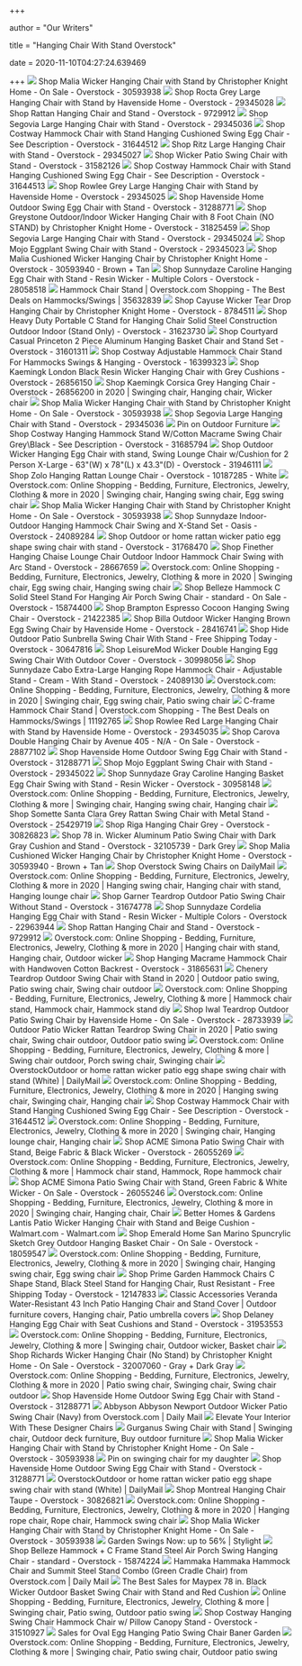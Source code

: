 +++
        
author = "Our Writers"
        
title = "Hanging Chair With Stand Overstock"
        
date = 2020-11-10T04:27:24.639469
        
+++
[ ![](https://ak1.ostkcdn.com/images/products/is/images/direct/87fe8eb3a57fd4e5119802c174fe53a7dda455e4/Malia-Wicker-Hanging-Chair-with-Stand-by-Christopher-Knight-Home.jpg?impolicy=medium)](https://ak1.ostkcdn.com/images/products/is/images/direct/87fe8eb3a57fd4e5119802c174fe53a7dda455e4/Malia-Wicker-Hanging-Chair-with-Stand-by-Christopher-Knight-Home.jpg?impolicy=medium) Shop Malia Wicker Hanging Chair with Stand by Christopher Knight Home - On  Sale - Overstock - 30593938
[ ![](https://ak1.ostkcdn.com/images/products/29345028/Segovia-Large-Hanging-Chair-with-Stand-77fded8c-3b18-4f36-8401-27c553a63993_600.jpg?impolicy=medium)](https://ak1.ostkcdn.com/images/products/29345028/Segovia-Large-Hanging-Chair-with-Stand-77fded8c-3b18-4f36-8401-27c553a63993_600.jpg?impolicy=medium) Shop Rocta Grey Large Hanging Chair with Stand by Havenside Home - Overstock  - 29345028
[ ![](https://ak1.ostkcdn.com/images/products/9729912/RATTAN-HANGING-CHAIR-WITH-STAND-c3e4cbf2-3418-4c11-8f05-13cee091b23b_600.jpg?impolicy=medium)](https://ak1.ostkcdn.com/images/products/9729912/RATTAN-HANGING-CHAIR-WITH-STAND-c3e4cbf2-3418-4c11-8f05-13cee091b23b_600.jpg?impolicy=medium) Shop Rattan Hanging Chair and Stand - Overstock - 9729912
[ ![](https://ak1.ostkcdn.com/images/products/29345036/Segovia-Large-Hanging-Chair-with-Stand-c42dba90-1b70-4dbe-aa7a-d78a32cfc22f_600.jpg?impolicy=medium)](https://ak1.ostkcdn.com/images/products/29345036/Segovia-Large-Hanging-Chair-with-Stand-c42dba90-1b70-4dbe-aa7a-d78a32cfc22f_600.jpg?impolicy=medium) Shop Segovia Large Hanging Chair with Stand - Overstock - 29345036
[ ![](https://ak1.ostkcdn.com/images/products/is/images/direct/ae6ffdfb98a89e15c08716904387b41e15232c3f/Costway-Hammock-Chair-with-Stand-Hanging-Cushioned-Swing-Egg-Chair.jpg?impolicy=medium)](https://ak1.ostkcdn.com/images/products/is/images/direct/ae6ffdfb98a89e15c08716904387b41e15232c3f/Costway-Hammock-Chair-with-Stand-Hanging-Cushioned-Swing-Egg-Chair.jpg?impolicy=medium) Shop Costway Hammock Chair with Stand Hanging Cushioned Swing Egg Chair -  See Description - Overstock - 31644512
[ ![](https://ak1.ostkcdn.com/images/products/29345027/Ritz-Large-Hanging-Chair-with-Stand-e6324514-4e55-414c-aa74-38bf35821d75_600.jpg?impolicy=medium)](https://ak1.ostkcdn.com/images/products/29345027/Ritz-Large-Hanging-Chair-with-Stand-e6324514-4e55-414c-aa74-38bf35821d75_600.jpg?impolicy=medium) Shop Ritz Large Hanging Chair with Stand - Overstock - 29345027
[ ![](https://ak1.ostkcdn.com/images/products/is/images/direct/10f881d020ee522ef0d7f7ee21489b7fe2a6c2e0/Wicker-Patio-Swing-Chair-with-Stand.jpg?impolicy=medium)](https://ak1.ostkcdn.com/images/products/is/images/direct/10f881d020ee522ef0d7f7ee21489b7fe2a6c2e0/Wicker-Patio-Swing-Chair-with-Stand.jpg?impolicy=medium) Shop Wicker Patio Swing Chair with Stand - Overstock - 31582126
[ ![](https://ak1.ostkcdn.com/images/products/is/images/direct/99b100e0c589ec2cc2bf35e5631588d18a43e97b/Costway-Hammock-Chair-with-Stand-Hanging-Cushioned-Swing-Egg-Chair.jpg?impolicy=medium)](https://ak1.ostkcdn.com/images/products/is/images/direct/99b100e0c589ec2cc2bf35e5631588d18a43e97b/Costway-Hammock-Chair-with-Stand-Hanging-Cushioned-Swing-Egg-Chair.jpg?impolicy=medium) Shop Costway Hammock Chair with Stand Hanging Cushioned Swing Egg Chair -  See Description - Overstock - 31644513
[ ![](https://ak1.ostkcdn.com/images/products/29345025/Ritz-Large-Hanging-Chair-with-Stand-d3e7c87e-a43f-47d2-ab66-4da2a87c25d4_600.jpg?impolicy=medium)](https://ak1.ostkcdn.com/images/products/29345025/Ritz-Large-Hanging-Chair-with-Stand-d3e7c87e-a43f-47d2-ab66-4da2a87c25d4_600.jpg?impolicy=medium) Shop Rowlee Grey Large Hanging Chair with Stand by Havenside Home -  Overstock - 29345025
[ ![](https://ak1.ostkcdn.com/images/products/is/images/direct/8247f4e3954c2d0e39fa8bdc7a461446419d6f84/Havenside-Home-Outdoor-Swing-Egg-Chair-with-Stand.jpg?impolicy=medium)](https://ak1.ostkcdn.com/images/products/is/images/direct/8247f4e3954c2d0e39fa8bdc7a461446419d6f84/Havenside-Home-Outdoor-Swing-Egg-Chair-with-Stand.jpg?impolicy=medium) Shop Havenside Home Outdoor Swing Egg Chair with Stand - Overstock -  31288771
[ ![](https://ak1.ostkcdn.com/images/products/is/images/direct/fb86ae0a42a281e45aaaefa4907d39d7984f21a6/Greystone-Outdoor-Indoor-Wicker-Hanging-Chair-with-8-Foot-Chain-%28NO-STAND%29-by-Christopher-Knight-Home.jpg?impolicy=medium)](https://ak1.ostkcdn.com/images/products/is/images/direct/fb86ae0a42a281e45aaaefa4907d39d7984f21a6/Greystone-Outdoor-Indoor-Wicker-Hanging-Chair-with-8-Foot-Chain-%28NO-STAND%29-by-Christopher-Knight-Home.jpg?impolicy=medium) Shop Greystone Outdoor/Indoor Wicker Hanging Chair with 8 Foot Chain (NO  STAND) by Christopher Knight Home - Overstock - 31825459
[ ![](https://ak1.ostkcdn.com/images/products/29345024/Segovia-Large-Hanging-Chair-with-Stand-4a8e83c5-46ce-4046-abcb-051cbe13540f_600.jpg?impolicy=medium)](https://ak1.ostkcdn.com/images/products/29345024/Segovia-Large-Hanging-Chair-with-Stand-4a8e83c5-46ce-4046-abcb-051cbe13540f_600.jpg?impolicy=medium) Shop Segovia Large Hanging Chair with Stand - Overstock - 29345024
[ ![](https://ak1.ostkcdn.com/images/products/29345023/Mojo-Eggplant-Swing-Chair-with-Stand-978b6ba2-1bba-49cb-9698-d5bccf3540e8_600.jpg?impolicy=medium)](https://ak1.ostkcdn.com/images/products/29345023/Mojo-Eggplant-Swing-Chair-with-Stand-978b6ba2-1bba-49cb-9698-d5bccf3540e8_600.jpg?impolicy=medium) Shop Mojo Eggplant Swing Chair with Stand - Overstock - 29345023
[ ![](https://ak1.ostkcdn.com/images/products/is/images/direct/c276105c258aae27e9495f5c99485c0b281defd8/Malia-Cushioned-Wicker-Hanging-Chair-by-Christopher-Knight-Home.jpg?impolicy=medium)](https://ak1.ostkcdn.com/images/products/is/images/direct/c276105c258aae27e9495f5c99485c0b281defd8/Malia-Cushioned-Wicker-Hanging-Chair-by-Christopher-Knight-Home.jpg?impolicy=medium) Shop Malia Cushioned Wicker Hanging Chair by Christopher Knight Home -  Overstock - 30593940 - Brown + Tan
[ ![](https://ak1.ostkcdn.com/images/products/is/images/direct/8b8f55b8b770f4c399659f00bbd8a8eee73ef880/Sunnydaze-Caroline-Hanging-Egg-Chair-with-Stand---Resin-Wicker---Multiple-Colors.jpg?impolicy=medium)](https://ak1.ostkcdn.com/images/products/is/images/direct/8b8f55b8b770f4c399659f00bbd8a8eee73ef880/Sunnydaze-Caroline-Hanging-Egg-Chair-with-Stand---Resin-Wicker---Multiple-Colors.jpg?impolicy=medium) Shop Sunnydaze Caroline Hanging Egg Chair with Stand - Resin Wicker -  Multiple Colors - Overstock - 28058518
[ ![](https://ak1.ostkcdn.com/images/products/30827395/Hammock-Chair-Stand-aceace35-3191-4ee5-9309-9f1a18fd0ec4_600.jpg)](https://ak1.ostkcdn.com/images/products/30827395/Hammock-Chair-Stand-aceace35-3191-4ee5-9309-9f1a18fd0ec4_600.jpg) Hammock Chair Stand | Overstock.com Shopping - The Best Deals on  Hammocks/Swings | 35632839
[ ![](https://ak1.ostkcdn.com/images/products/is/images/direct/3af714c8dab8688d0aeebe50e94cf3dc763647d6/Cayuse-Outdoor-Wicker-Tear-Drop-Hanging-Chair-by-Christopher-Knight-Home.jpg)](https://ak1.ostkcdn.com/images/products/is/images/direct/3af714c8dab8688d0aeebe50e94cf3dc763647d6/Cayuse-Outdoor-Wicker-Tear-Drop-Hanging-Chair-by-Christopher-Knight-Home.jpg) Shop Cayuse Wicker Tear Drop Hanging Chair by Christopher Knight Home -  Overstock - 8784511
[ ![](https://ak1.ostkcdn.com/images/products/is/images/direct/1933936544c8c0f17b1673191fa775ee7dbfe1ae/Hammock-Stand-Heavy-Duty-Portable-C-Stand-for-Hanging-Chair-Solid-Steel-Construction-Outdoor-Indoor%2C-Black.jpg?impolicy=medium)](https://ak1.ostkcdn.com/images/products/is/images/direct/1933936544c8c0f17b1673191fa775ee7dbfe1ae/Hammock-Stand-Heavy-Duty-Portable-C-Stand-for-Hanging-Chair-Solid-Steel-Construction-Outdoor-Indoor%2C-Black.jpg?impolicy=medium) Shop Heavy Duty Portable C Stand for Hanging Chair Solid Steel Construction  Outdoor Indoor (Stand Only) - Overstock - 31623730
[ ![](https://ak1.ostkcdn.com/images/products/is/images/direct/f3b022b27468cebc5abcaa046125bc225439c137/Courtyard-Casual-Princeton-2-Piece-Aluminum-Hanging-Basket-Chair-and-Stand-Set.jpg?impolicy=medium)](https://ak1.ostkcdn.com/images/products/is/images/direct/f3b022b27468cebc5abcaa046125bc225439c137/Courtyard-Casual-Princeton-2-Piece-Aluminum-Hanging-Basket-Chair-and-Stand-Set.jpg?impolicy=medium) Shop Courtyard Casual Princeton 2 Piece Aluminum Hanging Basket Chair and  Stand Set - Overstock - 31601311
[ ![](https://ak1.ostkcdn.com/images/products/is/images/direct/027b400bc76eaa1cd8deb5af800bc2ee283d7391/Costway-Adjustable-Hammock-Chair-Stand-For-Hammocks-Swings-%26-Hanging-Chairs-Steel-Frame.jpg)](https://ak1.ostkcdn.com/images/products/is/images/direct/027b400bc76eaa1cd8deb5af800bc2ee283d7391/Costway-Adjustable-Hammock-Chair-Stand-For-Hammocks-Swings-%26-Hanging-Chairs-Steel-Frame.jpg) Shop Costway Adjustable Hammock Chair Stand For Hammocks Swings & Hanging -  Overstock - 16399323
[ ![](https://ak1.ostkcdn.com/images/products/26856150/Kaemingk-London-Hang-Chair-Black-d34793f9-433b-41bb-a0e5-9c1490fc959c_600.jpg?impolicy=medium)](https://ak1.ostkcdn.com/images/products/26856150/Kaemingk-London-Hang-Chair-Black-d34793f9-433b-41bb-a0e5-9c1490fc959c_600.jpg?impolicy=medium) Shop Kaemingk London Black Resin Wicker Hanging Chair with Grey Cushions -  Overstock - 26856150
[ ![](https://i.pinimg.com/originals/d6/b5/4b/d6b54bfd863fd12c419786b27b8617a1.jpg)](https://i.pinimg.com/originals/d6/b5/4b/d6b54bfd863fd12c419786b27b8617a1.jpg) Shop Kaemingk Corsica Grey Hanging Chair - Overstock - 26856200 in 2020 | Swinging  chair, Hanging chair, Wicker chair
[ ![](https://ak1.ostkcdn.com/images/products/is/images/direct/316e5431307d590c4ba2ac6df1d3c5cb14e38e6e/Malia-Wicker-Hanging-Chair-with-Stand-by-Christopher-Knight-Home.jpg)](https://ak1.ostkcdn.com/images/products/is/images/direct/316e5431307d590c4ba2ac6df1d3c5cb14e38e6e/Malia-Wicker-Hanging-Chair-with-Stand-by-Christopher-Knight-Home.jpg) Shop Malia Wicker Hanging Chair with Stand by Christopher Knight Home - On  Sale - Overstock - 30593938
[ ![](https://ak1.ostkcdn.com/images/products/29345036/Segovia-Large-Hanging-Chair-with-Stand-c42dba90-1b70-4dbe-aa7a-d78a32cfc22f.jpg)](https://ak1.ostkcdn.com/images/products/29345036/Segovia-Large-Hanging-Chair-with-Stand-c42dba90-1b70-4dbe-aa7a-d78a32cfc22f.jpg) Shop Segovia Large Hanging Chair with Stand - Overstock - 29345036
[ ![](https://i.pinimg.com/736x/ea/b2/99/eab299f96fd6406ea0d70cbc77304ac4.jpg)](https://i.pinimg.com/736x/ea/b2/99/eab299f96fd6406ea0d70cbc77304ac4.jpg) Pin on Outdoor Furniture
[ ![](https://ak1.ostkcdn.com/images/products/is/images/direct/425986fc03a5b5eb1f764e971a84d0cc9b4fe947/Costway-Hanging-Hammock-Stand-W-Cotton-Macrame-Swing-Chair-Grey%5CBlack.jpg?impolicy=medium)](https://ak1.ostkcdn.com/images/products/is/images/direct/425986fc03a5b5eb1f764e971a84d0cc9b4fe947/Costway-Hanging-Hammock-Stand-W-Cotton-Macrame-Swing-Chair-Grey%5CBlack.jpg?impolicy=medium) Shop Costway Hanging Hammock Stand W/Cotton Macrame Swing Chair Grey\Black  - See Description - Overstock - 31685794
[ ![](https://ak1.ostkcdn.com/images/products/is/images/direct/83888cf278a79fc77944cc6d3e40169f36a67100/Outdoor-Wicker-Hanging-Egg-Chair-with-stand%2C-Swing-Lounge-Chair-w-Cushion-for-2-Person-X-Large.jpg?impolicy=medium)](https://ak1.ostkcdn.com/images/products/is/images/direct/83888cf278a79fc77944cc6d3e40169f36a67100/Outdoor-Wicker-Hanging-Egg-Chair-with-stand%2C-Swing-Lounge-Chair-w-Cushion-for-2-Person-X-Large.jpg?impolicy=medium) Shop Outdoor Wicker Hanging Egg Chair with stand, Swing Lounge Chair  w/Cushion for 2 Person X-Large - 63"(W) x 78"(L) x 43.3"(D) - Overstock -  31946111
[ ![](https://ak1.ostkcdn.com/images/products/10187285/Zolo-Hanging-Rattan-Lounge-Chair-03615cc0-d0bb-4957-b1bb-995fcc0b9fae_600.jpg?impolicy=medium)](https://ak1.ostkcdn.com/images/products/10187285/Zolo-Hanging-Rattan-Lounge-Chair-03615cc0-d0bb-4957-b1bb-995fcc0b9fae_600.jpg?impolicy=medium) Shop Zolo Hanging Rattan Lounge Chair - Overstock - 10187285 - White
[ ![](https://i.pinimg.com/736x/cc/65/93/cc6593ebc537101b321aebdd19d6750d.jpg)](https://i.pinimg.com/736x/cc/65/93/cc6593ebc537101b321aebdd19d6750d.jpg) Overstock.com: Online Shopping - Bedding, Furniture, Electronics, Jewelry,  Clothing & more in 2020 | Swinging chair, Hanging swing chair, Egg swing  chair
[ ![](https://ak1.ostkcdn.com/images/products/is/images/direct/ace63bf420bfe09a8930ed62c42157eac1d47a54/Malia-Wicker-Hanging-Chair-with-Stand-by-Christopher-Knight-Home.jpg?impolicy=medium)](https://ak1.ostkcdn.com/images/products/is/images/direct/ace63bf420bfe09a8930ed62c42157eac1d47a54/Malia-Wicker-Hanging-Chair-with-Stand-by-Christopher-Knight-Home.jpg?impolicy=medium) Shop Malia Wicker Hanging Chair with Stand by Christopher Knight Home - On  Sale - Overstock - 30593938
[ ![](https://ak1.ostkcdn.com/images/products/is/images/direct/2c6408170880cfaba9ecae5d494f340cd9ae8a57/Sunnydaze-Indoor-Outdoor-Hanging-Hammock-Chair-Swing-and-X-Stand-Set---Oasis.jpg?impolicy=medium)](https://ak1.ostkcdn.com/images/products/is/images/direct/2c6408170880cfaba9ecae5d494f340cd9ae8a57/Sunnydaze-Indoor-Outdoor-Hanging-Hammock-Chair-Swing-and-X-Stand-Set---Oasis.jpg?impolicy=medium) Shop Sunnydaze Indoor-Outdoor Hanging Hammock Chair Swing and X-Stand Set -  Oasis - Overstock - 24089284
[ ![](https://ak1.ostkcdn.com/images/products/is/images/direct/3e83d5d48431cafc63eaadcc786f9138fde5e832/Ourdoor-or-home-rattan-wicker-patio-egg-shape-swing-chair-with-stand.jpg?impolicy=medium)](https://ak1.ostkcdn.com/images/products/is/images/direct/3e83d5d48431cafc63eaadcc786f9138fde5e832/Ourdoor-or-home-rattan-wicker-patio-egg-shape-swing-chair-with-stand.jpg?impolicy=medium) Shop Outdoor or home rattan wicker patio egg shape swing chair with stand -  Overstock - 31768470
[ ![](https://ak1.ostkcdn.com/images/products/is/images/direct/21f03dc813ae43ab203fccbd23c683211520c8d3/Finether-Hanging-Chaise-Lounge-Chair-Outdoor-Indoor-Hammock-Chair-Swing-with-Arc-Stand.jpg?impolicy=medium)](https://ak1.ostkcdn.com/images/products/is/images/direct/21f03dc813ae43ab203fccbd23c683211520c8d3/Finether-Hanging-Chaise-Lounge-Chair-Outdoor-Indoor-Hammock-Chair-Swing-with-Arc-Stand.jpg?impolicy=medium) Shop Finether Hanging Chaise Lounge Chair Outdoor Indoor Hammock Chair Swing  with Arc Stand - Overstock - 28667659
[ ![](https://i.pinimg.com/474x/2a/c9/6f/2ac96ffd0d1bb132298d1529d43a5aed.jpg)](https://i.pinimg.com/474x/2a/c9/6f/2ac96ffd0d1bb132298d1529d43a5aed.jpg) Overstock.com: Online Shopping - Bedding, Furniture, Electronics, Jewelry,  Clothing & more in 2020 | Swinging chair, Egg swing chair, Hanging swing  chair
[ ![](https://ak1.ostkcdn.com/images/products/is/images/direct/12a94d7638fb5ab5f15d15d5ec0d867f5d8becb4/Belleze-Hammock-C-Frame-Stand-Solid-Steel-Construction-For-Hanging-Air-Porch-Swing-Chair.jpg?impolicy=medium)](https://ak1.ostkcdn.com/images/products/is/images/direct/12a94d7638fb5ab5f15d15d5ec0d867f5d8becb4/Belleze-Hammock-C-Frame-Stand-Solid-Steel-Construction-For-Hanging-Air-Porch-Swing-Chair.jpg?impolicy=medium) Shop Belleze Hammock C Solid Steel Stand For Hanging Air Porch Swing Chair  - standard - On Sale - Overstock - 15874400
[ ![](https://ak1.ostkcdn.com/images/products/21422385/Brampton-Espresso-Cocoon-Hanging-Chair-Swing-Double-with-Beige-Cushions-794b1c46-8bc6-423c-8abb-c144ff7767b4.jpg)](https://ak1.ostkcdn.com/images/products/21422385/Brampton-Espresso-Cocoon-Hanging-Chair-Swing-Double-with-Beige-Cushions-794b1c46-8bc6-423c-8abb-c144ff7767b4.jpg) Shop Brampton Espresso Cocoon Hanging Swing Chair - Overstock - 21422385
[ ![](https://ak1.ostkcdn.com/images/products/28416741/LeisureMod-Indoor-Outdoor-Wicker-Hanging-Egg-Swing-Chair-in-Brown-N-A-cbb5764e-0c58-4c72-9d25-f36bd6e9bad3_600.jpg?impolicy=medium)](https://ak1.ostkcdn.com/images/products/28416741/LeisureMod-Indoor-Outdoor-Wicker-Hanging-Egg-Swing-Chair-in-Brown-N-A-cbb5764e-0c58-4c72-9d25-f36bd6e9bad3_600.jpg?impolicy=medium) Shop Billa Outdoor Wicker Hanging Brown Egg Swing Chair by Havenside Home -  Overstock - 28416741
[ ![](https://ak1.ostkcdn.com/images/products/30647816/Hide-Outdoor-Patio-Sunbrella-Swing-Chair-With-Stand-N-A-18803a8b-2997-4fb4-bb53-524e35872608_600.jpg)](https://ak1.ostkcdn.com/images/products/30647816/Hide-Outdoor-Patio-Sunbrella-Swing-Chair-With-Stand-N-A-18803a8b-2997-4fb4-bb53-524e35872608_600.jpg) Shop Hide Outdoor Patio Sunbrella Swing Chair With Stand - Free Shipping  Today - Overstock - 30647816
[ ![](https://ak1.ostkcdn.com/images/products/30998056/LeisureMod-Wicker-Double-Hanging-Egg-Swing-Chair-With-Outdoor-Cover-4c9e025f-02c0-4cb7-ae62-1fac8f60e5f2_600.jpg?impolicy=medium)](https://ak1.ostkcdn.com/images/products/30998056/LeisureMod-Wicker-Double-Hanging-Egg-Swing-Chair-With-Outdoor-Cover-4c9e025f-02c0-4cb7-ae62-1fac8f60e5f2_600.jpg?impolicy=medium) Shop LeisureMod Wicker Double Hanging Egg Swing Chair With Outdoor Cover -  Overstock - 30998056
[ ![](https://ak1.ostkcdn.com/images/products/is/images/direct/d4f4b48f6801c9dae8ba34e946bf3ececf673b5b/Sunnydaze-Cabo-Extra-Large-Hanging-Rope-Hammock-Chair---Adjustable-Stand---Cream.jpg?impolicy=medium)](https://ak1.ostkcdn.com/images/products/is/images/direct/d4f4b48f6801c9dae8ba34e946bf3ececf673b5b/Sunnydaze-Cabo-Extra-Large-Hanging-Rope-Hammock-Chair---Adjustable-Stand---Cream.jpg?impolicy=medium) Shop Sunnydaze Cabo Extra-Large Hanging Rope Hammock Chair - Adjustable  Stand - Cream - With Stand - Overstock - 24089130
[ ![](https://i.pinimg.com/736x/0f/4e/18/0f4e184ba83ad91cc550d0a4361bb17e.jpg)](https://i.pinimg.com/736x/0f/4e/18/0f4e184ba83ad91cc550d0a4361bb17e.jpg) Overstock.com: Online Shopping - Bedding, Furniture, Electronics, Jewelry,  Clothing & more in 2020 | Swinging chair, Egg swing chair, Patio swing chair
[ ![](https://ak1.ostkcdn.com/images/products/P11192765.jpg?impolicy=medium)](https://ak1.ostkcdn.com/images/products/P11192765.jpg?impolicy=medium) C-frame Hammock Chair Stand | Overstock.com Shopping - The Best Deals on  Hammocks/Swings | 11192765
[ ![](https://ak1.ostkcdn.com/images/products/29345035/Ritz-Large-Hanging-Chair-with-Stand-74d286c1-5370-4c42-8407-fefa91efb070_600.jpg?impolicy=medium)](https://ak1.ostkcdn.com/images/products/29345035/Ritz-Large-Hanging-Chair-with-Stand-74d286c1-5370-4c42-8407-fefa91efb070_600.jpg?impolicy=medium) Shop Rowlee Red Large Hanging Chair with Stand by Havenside Home - Overstock  - 29345035
[ ![](https://ak1.ostkcdn.com/images/products/is/images/direct/75f3c741083cf88762d6c8919426d33d18dc1b69/Carova-Double-Hanging-Chair-by-Avenue-405.jpg?impolicy=medium)](https://ak1.ostkcdn.com/images/products/is/images/direct/75f3c741083cf88762d6c8919426d33d18dc1b69/Carova-Double-Hanging-Chair-by-Avenue-405.jpg?impolicy=medium) Shop Carova Double Hanging Chair by Avenue 405 - N/A - On Sale - Overstock  - 28877102
[ ![](https://ak1.ostkcdn.com/images/products/is/images/direct/ad411414f8c16439c374a0aa098a61aae9b44392/Havenside-Home-Outdoor-Swing-Egg-Chair-with-Stand.jpg?impolicy=medium)](https://ak1.ostkcdn.com/images/products/is/images/direct/ad411414f8c16439c374a0aa098a61aae9b44392/Havenside-Home-Outdoor-Swing-Egg-Chair-with-Stand.jpg?impolicy=medium) Shop Havenside Home Outdoor Swing Egg Chair with Stand - Overstock -  31288771
[ ![](https://ak1.ostkcdn.com/images/products/29345022/Mojo-Eggplant-Swing-Chair-with-Stand-f0810675-b23a-4bfc-8793-e28265302807_600.jpg)](https://ak1.ostkcdn.com/images/products/29345022/Mojo-Eggplant-Swing-Chair-with-Stand-f0810675-b23a-4bfc-8793-e28265302807_600.jpg) Shop Mojo Eggplant Swing Chair with Stand - Overstock - 29345022
[ ![](https://ak1.ostkcdn.com/images/products/is/images/direct/051b4ec1ab2067dbbf2d5b881a552061eb3bb724/Sunnydaze-Gray-Caroline-Hanging-Basket-Egg-Chair-with-Stand---Resin-Wicker.jpg?impolicy=medium)](https://ak1.ostkcdn.com/images/products/is/images/direct/051b4ec1ab2067dbbf2d5b881a552061eb3bb724/Sunnydaze-Gray-Caroline-Hanging-Basket-Egg-Chair-with-Stand---Resin-Wicker.jpg?impolicy=medium) Shop Sunnydaze Gray Caroline Hanging Basket Egg Chair Swing with Stand -  Resin Wicker - Overstock - 30958148
[ ![](https://i.pinimg.com/originals/6e/92/fb/6e92fba18405fc064213ca87e77a9647.jpg)](https://i.pinimg.com/originals/6e/92/fb/6e92fba18405fc064213ca87e77a9647.jpg) Overstock.com: Online Shopping - Bedding, Furniture, Electronics, Jewelry,  Clothing & more | Swinging chair, Hanging swing chair, Hanging chair
[ ![](https://ak1.ostkcdn.com/images/products/25429719/Somette-Santa-Clara-Grey-Rattan-Swing-Chair-with-Metal-Stand-76fb6c80-22e8-4729-940e-ace773b5b650_600.jpg?impolicy=medium)](https://ak1.ostkcdn.com/images/products/25429719/Somette-Santa-Clara-Grey-Rattan-Swing-Chair-with-Metal-Stand-76fb6c80-22e8-4729-940e-ace773b5b650_600.jpg?impolicy=medium) Shop Somette Santa Clara Grey Rattan Swing Chair with Metal Stand -  Overstock - 25429719
[ ![](https://ak1.ostkcdn.com/images/products/30826823/Riga-Hanging-Chair-Grey-bbcf7d56-66ad-404e-b35d-39d55171c48c.jpg)](https://ak1.ostkcdn.com/images/products/30826823/Riga-Hanging-Chair-Grey-bbcf7d56-66ad-404e-b35d-39d55171c48c.jpg) Shop Riga Hanging Chair Grey - Overstock - 30826823
[ ![](https://ak1.ostkcdn.com/images/products/is/images/direct/05f0f750f5f260c51d1a79d9d0a71810bd2df30b/78-in.-Wicker-Aluminum-Patio-Swing-Chair-with-Dark-Gray-Cushion-and-Stand.jpg?impolicy=medium)](https://ak1.ostkcdn.com/images/products/is/images/direct/05f0f750f5f260c51d1a79d9d0a71810bd2df30b/78-in.-Wicker-Aluminum-Patio-Swing-Chair-with-Dark-Gray-Cushion-and-Stand.jpg?impolicy=medium) Shop 78 in. Wicker Aluminum Patio Swing Chair with Dark Gray Cushion and  Stand - Overstock - 32105739 - Dark Grey
[ ![](https://ak1.ostkcdn.com/images/products/is/images/direct/f8af302023c1a9b5b3cf4c2e91f4b5475fb82662/Malia-Wicker-Hanging-Chair-with-Cushion-%28Stand-Not-Included%29-by-Christopher-Knight-Home.jpg?impolicy=medium)](https://ak1.ostkcdn.com/images/products/is/images/direct/f8af302023c1a9b5b3cf4c2e91f4b5475fb82662/Malia-Wicker-Hanging-Chair-with-Cushion-%28Stand-Not-Included%29-by-Christopher-Knight-Home.jpg?impolicy=medium) Shop Malia Cushioned Wicker Hanging Chair by Christopher Knight Home -  Overstock - 30593940 - Brown + Tan
[ ![](https://ak1.ostkcdn.com/images/products/is/images/direct/27de8ebbd72edc529e88bfe0a9b8d96fba769948/Renava-San-Juan-Outdoor-White-%26-Beige-Hanging-Chair.jpg)](https://ak1.ostkcdn.com/images/products/is/images/direct/27de8ebbd72edc529e88bfe0a9b8d96fba769948/Renava-San-Juan-Outdoor-White-%26-Beige-Hanging-Chair.jpg) Shop Overstock Swing Chairs on DailyMail
[ ![](https://i.pinimg.com/originals/09/3d/07/093d079ac603d370f7f77c687ca6db72.jpg)](https://i.pinimg.com/originals/09/3d/07/093d079ac603d370f7f77c687ca6db72.jpg) Overstock.com: Online Shopping - Bedding, Furniture, Electronics, Jewelry,  Clothing & more in 2020 | Hanging swing chair, Hanging chair with stand,  Hanging lounge chair
[ ![](https://ak1.ostkcdn.com/images/products/is/images/direct/a2e9c1d3646b325d52c605dc4b9ee1b0237021cf/Garner-Teardrop-Outdoor-Patio-Swing-Chair-Without-Stand.jpg?impolicy=medium)](https://ak1.ostkcdn.com/images/products/is/images/direct/a2e9c1d3646b325d52c605dc4b9ee1b0237021cf/Garner-Teardrop-Outdoor-Patio-Swing-Chair-Without-Stand.jpg?impolicy=medium) Shop Garner Teardrop Outdoor Patio Swing Chair Without Stand - Overstock -  31674778
[ ![](https://ak1.ostkcdn.com/images/products/is/images/direct/9034c8fa3e21efb6f741010d95942498bbf50577/Sunnydaze-Cordelia-Hanging-Egg-Chair-with-Stand---Resin-Wicker---Multiple-Colors.jpg?impolicy=medium)](https://ak1.ostkcdn.com/images/products/is/images/direct/9034c8fa3e21efb6f741010d95942498bbf50577/Sunnydaze-Cordelia-Hanging-Egg-Chair-with-Stand---Resin-Wicker---Multiple-Colors.jpg?impolicy=medium) Shop Sunnydaze Cordelia Hanging Egg Chair with Stand - Resin Wicker -  Multiple Colors - Overstock - 22963944
[ ![](https://ak1.ostkcdn.com/images/products/9729912/RATTAN-HANGING-CHAIR-WITH-STAND-0d55b8ff-28e6-4ec0-96a9-164b7dd3bb69_320.jpg?impolicy=medium)](https://ak1.ostkcdn.com/images/products/9729912/RATTAN-HANGING-CHAIR-WITH-STAND-0d55b8ff-28e6-4ec0-96a9-164b7dd3bb69_320.jpg?impolicy=medium) Shop Rattan Hanging Chair and Stand - Overstock - 9729912
[ ![](https://i.pinimg.com/474x/58/54/fc/5854fc0cf5df51a81731798722bbd178.jpg)](https://i.pinimg.com/474x/58/54/fc/5854fc0cf5df51a81731798722bbd178.jpg) Overstock.com: Online Shopping - Bedding, Furniture, Electronics, Jewelry,  Clothing & more in 2020 | Hanging chair with stand, Hanging chair, Outdoor  wicker
[ ![](https://ak1.ostkcdn.com/images/products/is/images/direct/a9933d454b7c7bbaefcedf9e120e7f9f6bf73ca6/Hanging-Macrame-Hammock-Chair-with-Handwoven-Cotton-Backrest.jpg?impolicy=medium)](https://ak1.ostkcdn.com/images/products/is/images/direct/a9933d454b7c7bbaefcedf9e120e7f9f6bf73ca6/Hanging-Macrame-Hammock-Chair-with-Handwoven-Cotton-Backrest.jpg?impolicy=medium) Shop Hanging Macrame Hammock Chair with Handwoven Cotton Backrest -  Overstock - 31865631
[ ![](https://i.pinimg.com/originals/a4/8e/d5/a48ed5bb4f1b8c9241e48aeaf884df8f.jpg)](https://i.pinimg.com/originals/a4/8e/d5/a48ed5bb4f1b8c9241e48aeaf884df8f.jpg) Chenery Teardrop Outdoor Swing Chair with Stand in 2020 | Outdoor patio  swing, Patio swing chair, Swing chair outdoor
[ ![](https://i.pinimg.com/originals/f3/15/5a/f3155a78cbc10aaa7849d32c542f72b7.jpg)](https://i.pinimg.com/originals/f3/15/5a/f3155a78cbc10aaa7849d32c542f72b7.jpg) Overstock.com: Online Shopping - Bedding, Furniture, Electronics, Jewelry,  Clothing & more | Hammock chair stand, Hammock chair, Hammock stand diy
[ ![](https://ak1.ostkcdn.com/images/products/28733939/Havenside-Home-Iwal-Teardrop-Outdoor-Patio-Swing-Chair-1057d988-22ea-4e82-ab87-f9200a4e14b2_600.jpg?impolicy=medium)](https://ak1.ostkcdn.com/images/products/28733939/Havenside-Home-Iwal-Teardrop-Outdoor-Patio-Swing-Chair-1057d988-22ea-4e82-ab87-f9200a4e14b2_600.jpg?impolicy=medium) Shop Iwal Teardrop Outdoor Patio Swing Chair by Havenside Home - On Sale -  Overstock - 28733939
[ ![](https://i.pinimg.com/originals/00/cb/08/00cb08eb1e743da4ded4e1895ff867f5.jpg)](https://i.pinimg.com/originals/00/cb/08/00cb08eb1e743da4ded4e1895ff867f5.jpg) Outdoor Patio Wicker Rattan Teardrop Swing Chair in 2020 | Patio swing chair,  Swing chair outdoor, Outdoor patio swing
[ ![](https://i.pinimg.com/originals/50/29/a8/5029a895d53431a6c44833abb512e7d8.jpg)](https://i.pinimg.com/originals/50/29/a8/5029a895d53431a6c44833abb512e7d8.jpg) Overstock.com: Online Shopping - Bedding, Furniture, Electronics, Jewelry,  Clothing & more | Swing chair outdoor, Porch swing chair, Swinging chair
[ ![](https://ak1.ostkcdn.com/images/products/is/images/direct/9aa7fe66a018fd3eba3679fe8a3c6e89560a5c0e/Ourdoor-or-home-rattan-wicker-patio-egg-shape-swing-chair-with-stand.jpg)](https://ak1.ostkcdn.com/images/products/is/images/direct/9aa7fe66a018fd3eba3679fe8a3c6e89560a5c0e/Ourdoor-or-home-rattan-wicker-patio-egg-shape-swing-chair-with-stand.jpg) OverstockOutdoor or home rattan wicker patio egg shape swing chair with  stand (White) | DailyMail
[ ![](https://i.pinimg.com/736x/a4/b6/bc/a4b6bc462922450d50534eb3c6658bd0.jpg)](https://i.pinimg.com/736x/a4/b6/bc/a4b6bc462922450d50534eb3c6658bd0.jpg) Overstock.com: Online Shopping - Bedding, Furniture, Electronics, Jewelry,  Clothing & more in 2020 | Hanging swing chair, Swinging chair, Hanging chair
[ ![](https://ak1.ostkcdn.com/images/products/is/images/direct/17d7713e1d68f1504e37aef02dbe3f0dffa8770a/Costway-Hammock-Chair-with-Stand-Hanging-Cushioned-Swing-Egg-Chair.jpg)](https://ak1.ostkcdn.com/images/products/is/images/direct/17d7713e1d68f1504e37aef02dbe3f0dffa8770a/Costway-Hammock-Chair-with-Stand-Hanging-Cushioned-Swing-Egg-Chair.jpg) Shop Costway Hammock Chair with Stand Hanging Cushioned Swing Egg Chair -  See Description - Overstock - 31644512
[ ![](https://i.pinimg.com/736x/54/72/76/547276f806b28dd4a68715b4b9a740ee.jpg)](https://i.pinimg.com/736x/54/72/76/547276f806b28dd4a68715b4b9a740ee.jpg) Overstock.com: Online Shopping - Bedding, Furniture, Electronics, Jewelry,  Clothing & more in 2020 | Swinging chair, Hanging lounge chair, Hanging  chair
[ ![](https://ak1.ostkcdn.com/images/products/26055269/ACME-Simona-Patio-Swing-Chair-with-Stand-Beige-Fabric-Black-Wicker-9005c53c-41de-4d60-9329-2ae9e73a1f8f_600.jpg?impolicy=medium)](https://ak1.ostkcdn.com/images/products/26055269/ACME-Simona-Patio-Swing-Chair-with-Stand-Beige-Fabric-Black-Wicker-9005c53c-41de-4d60-9329-2ae9e73a1f8f_600.jpg?impolicy=medium) Shop ACME Simona Patio Swing Chair with Stand, Beige Fabric & Black Wicker  - Overstock - 26055269
[ ![](https://i.pinimg.com/474x/27/21/14/27211473281b245b599f1b8968ec01d2.jpg)](https://i.pinimg.com/474x/27/21/14/27211473281b245b599f1b8968ec01d2.jpg) Overstock.com: Online Shopping - Bedding, Furniture, Electronics, Jewelry,  Clothing & more | Hammock chair stand, Hammock, Rope hammock chair
[ ![](https://ak1.ostkcdn.com/images/products/26055246/ACME-Simona-Patio-Swing-Chair-with-Stand-Green-Fabric-White-Wicker-2dc23bf5-d005-4792-98c8-7e3b4e88c432_600.jpg?impolicy=medium)](https://ak1.ostkcdn.com/images/products/26055246/ACME-Simona-Patio-Swing-Chair-with-Stand-Green-Fabric-White-Wicker-2dc23bf5-d005-4792-98c8-7e3b4e88c432_600.jpg?impolicy=medium) Shop ACME Simona Patio Swing Chair with Stand, Green Fabric & White Wicker  - On Sale - Overstock - 26055246
[ ![](https://i.pinimg.com/736x/7e/0d/2c/7e0d2cc9f115e0671608a87b8dba9d42.jpg)](https://i.pinimg.com/736x/7e/0d/2c/7e0d2cc9f115e0671608a87b8dba9d42.jpg) Overstock.com: Online Shopping - Bedding, Furniture, Electronics, Jewelry,  Clothing & more in 2020 | Swinging chair, Hanging chair, Chair
[ ![](https://i5.walmartimages.com/asr/3245c8e3-b305-4f94-9606-cb4869eaf650_1.06d32f7d5e5e03f8d5a4b2935c92d9a5.jpeg)](https://i5.walmartimages.com/asr/3245c8e3-b305-4f94-9606-cb4869eaf650_1.06d32f7d5e5e03f8d5a4b2935c92d9a5.jpeg) Better Homes & Gardens Lantis Patio Wicker Hanging Chair with Stand and  Beige Cushion - Walmart.com - Walmart.com
[ ![](https://ak1.ostkcdn.com/images/products/18059547/San-Marino-Spuncrylic-Sketch-Grey-Outdoor-Hanging-Basket-Chair-41279a37-b0a6-44bc-b063-e58db5eadedd_600.jpg?impolicy=medium)](https://ak1.ostkcdn.com/images/products/18059547/San-Marino-Spuncrylic-Sketch-Grey-Outdoor-Hanging-Basket-Chair-41279a37-b0a6-44bc-b063-e58db5eadedd_600.jpg?impolicy=medium) Shop Emerald Home San Marino Spuncrylic Sketch Grey Outdoor Hanging Basket  Chair - On Sale - Overstock - 18059547
[ ![](https://i.pinimg.com/736x/dc/40/ef/dc40ef3571622552caafce16295e7478.jpg)](https://i.pinimg.com/736x/dc/40/ef/dc40ef3571622552caafce16295e7478.jpg) Overstock.com: Online Shopping - Bedding, Furniture, Electronics, Jewelry,  Clothing & more in 2020 | Swinging chair, Hanging swing chair, Egg swing  chair
[ ![](https://ak1.ostkcdn.com/images/products/12147833/Prime-Garden-Hammock-Chairs-C-Shape-Stand-Black-Steel-Stand-for-Hanging-Chair-Rust-Resistant-267b976b-8ed4-45d6-965f-c60364520e4d_600.jpg?impolicy=medium)](https://ak1.ostkcdn.com/images/products/12147833/Prime-Garden-Hammock-Chairs-C-Shape-Stand-Black-Steel-Stand-for-Hanging-Chair-Rust-Resistant-267b976b-8ed4-45d6-965f-c60364520e4d_600.jpg?impolicy=medium) Shop Prime Garden Hammock Chairs C Shape Stand, Black Steel Stand for Hanging  Chair, Rust Resistant - Free Shipping Today - Overstock - 12147833
[ ![](https://i.pinimg.com/originals/03/3a/5a/033a5a3282254be42680a2e343090803.jpg)](https://i.pinimg.com/originals/03/3a/5a/033a5a3282254be42680a2e343090803.jpg) Classic Accessories Veranda Water-Resistant 43 Inch Patio Hanging Chair and  Stand Cover | Outdoor furniture covers, Hanging chair, Patio umbrella covers
[ ![](https://ak1.ostkcdn.com/images/products/is/images/direct/83176d7ceff6eb86b3104f65edcf7a59cde85173/Delaney-Hanging-Egg-Chair-with-Seat-Cushions-and-Stand.jpg?impolicy=medium)](https://ak1.ostkcdn.com/images/products/is/images/direct/83176d7ceff6eb86b3104f65edcf7a59cde85173/Delaney-Hanging-Egg-Chair-with-Seat-Cushions-and-Stand.jpg?impolicy=medium) Shop Delaney Hanging Egg Chair with Seat Cushions and Stand - Overstock -  31953553
[ ![](https://i.pinimg.com/736x/4e/23/27/4e2327da791e45d12d47dce35146ae5c.jpg)](https://i.pinimg.com/736x/4e/23/27/4e2327da791e45d12d47dce35146ae5c.jpg) Overstock.com: Online Shopping - Bedding, Furniture, Electronics, Jewelry,  Clothing & more | Swinging chair, Outdoor wicker, Basket chair
[ ![](https://ak1.ostkcdn.com/images/products/is/images/direct/fd2e8f1aae07c169a5dea0a169a96316281d5c42/Richards-Wicker-Hanging-Chair-%28No-Stand%29-by-Christopher-Knight-Home.jpg?impolicy=medium)](https://ak1.ostkcdn.com/images/products/is/images/direct/fd2e8f1aae07c169a5dea0a169a96316281d5c42/Richards-Wicker-Hanging-Chair-%28No-Stand%29-by-Christopher-Knight-Home.jpg?impolicy=medium) Shop Richards Wicker Hanging Chair (No Stand) by Christopher Knight Home -  On Sale - Overstock - 32007060 - Gray + Dark Gray
[ ![](https://i.pinimg.com/474x/61/87/60/6187607818c6014cc4f5911a0fc59211.jpg)](https://i.pinimg.com/474x/61/87/60/6187607818c6014cc4f5911a0fc59211.jpg) Overstock.com: Online Shopping - Bedding, Furniture, Electronics, Jewelry,  Clothing & more in 2020 | Patio swing chair, Swinging chair, Swing chair  outdoor
[ ![](https://ak1.ostkcdn.com/images/products/is/images/direct/5fab496686206f4c7e55431454333cd092405ec2/Havenside-Home-Outdoor-Swing-Egg-Chair-with-Stand.jpg?impolicy=medium)](https://ak1.ostkcdn.com/images/products/is/images/direct/5fab496686206f4c7e55431454333cd092405ec2/Havenside-Home-Outdoor-Swing-Egg-Chair-with-Stand.jpg?impolicy=medium) Shop Havenside Home Outdoor Swing Egg Chair with Stand - Overstock -  31288771
[ ![](https://ak1.ostkcdn.com/images/products/19564281/Abbyson-Newport-Navy-Outdoor-Wicker-Patio-Swing-Chair-on-Stand-952866a2-33ee-465a-8e45-5093f572e5f7_1000.jpg)](https://ak1.ostkcdn.com/images/products/19564281/Abbyson-Newport-Navy-Outdoor-Wicker-Patio-Swing-Chair-on-Stand-952866a2-33ee-465a-8e45-5093f572e5f7_1000.jpg) Abbyson Abbyson Newport Outdoor Wicker Patio Swing Chair (Navy) from  Overstock.com | Daily Mail
[ ![](https://image-prod.iol.co.za/resize/432x43200?source=https://inm-baobab-prod-eu-west-1.s3.amazonaws.com/public/inm/media/image/2018/08/30/37810376designchairse1326444aba311e8a8d70f63ab8b1370.jpg&operation=CROP&offset=0x0&resize=1197x1579)](https://image-prod.iol.co.za/resize/432x43200?source=https://inm-baobab-prod-eu-west-1.s3.amazonaws.com/public/inm/media/image/2018/08/30/37810376designchairse1326444aba311e8a8d70f63ab8b1370.jpg&operation=CROP&offset=0x0&resize=1197x1579) Elevate Your Interior With These Designer Chairs
[ ![](https://i.pinimg.com/736x/aa/54/dd/aa54dd228229658f0f8ca77082a67b13.jpg)](https://i.pinimg.com/736x/aa/54/dd/aa54dd228229658f0f8ca77082a67b13.jpg) Gurganus Swing Chair with Stand | Swinging chair, Outdoor deck furniture,  Buy outdoor furniture
[ ![](https://ak1.ostkcdn.com/images/products/is/images/direct/960cf9735460353065759b45b5f6b411d26ba80e/Malia-Wicker-Hanging-Chair-with-Stand-by-Christopher-Knight-Home.jpg)](https://ak1.ostkcdn.com/images/products/is/images/direct/960cf9735460353065759b45b5f6b411d26ba80e/Malia-Wicker-Hanging-Chair-with-Stand-by-Christopher-Knight-Home.jpg) Shop Malia Wicker Hanging Chair with Stand by Christopher Knight Home - On  Sale - Overstock - 30593938
[ ![](https://i.pinimg.com/736x/5c/22/b3/5c22b34bf2889b37fe2d60bd294ec5ba.jpg)](https://i.pinimg.com/736x/5c/22/b3/5c22b34bf2889b37fe2d60bd294ec5ba.jpg) Pin on swinging chair for my daughter
[ ![](https://ak1.ostkcdn.com/images/products/is/images/direct/5b9413a389890cd15ba62a5131b102f3d65232a4/Havenside-Home-Outdoor-Swing-Egg-Chair-with-Stand.jpg?impolicy=medium)](https://ak1.ostkcdn.com/images/products/is/images/direct/5b9413a389890cd15ba62a5131b102f3d65232a4/Havenside-Home-Outdoor-Swing-Egg-Chair-with-Stand.jpg?impolicy=medium) Shop Havenside Home Outdoor Swing Egg Chair with Stand - Overstock -  31288771
[ ![](https://ak1.ostkcdn.com/images/products/is/images/direct/5add4aa7ad343fa67a3f0a18849956c66c0f3fe9/Ourdoor-or-home-rattan-wicker-patio-egg-shape-swing-chair-with-stand.jpg)](https://ak1.ostkcdn.com/images/products/is/images/direct/5add4aa7ad343fa67a3f0a18849956c66c0f3fe9/Ourdoor-or-home-rattan-wicker-patio-egg-shape-swing-chair-with-stand.jpg) OverstockOutdoor or home rattan wicker patio egg shape swing chair with  stand (White) | DailyMail
[ ![](https://ak1.ostkcdn.com/images/products/30826821/Montreal-Hanging-Chair-Taupe-8878683e-4a02-4311-8c91-23c2b4c970dc.jpg)](https://ak1.ostkcdn.com/images/products/30826821/Montreal-Hanging-Chair-Taupe-8878683e-4a02-4311-8c91-23c2b4c970dc.jpg) Shop Montreal Hanging Chair Taupe - Overstock - 30826821
[ ![](https://i.pinimg.com/736x/4d/8b/19/4d8b19daa1fc6b5b95cb95aab11e5304.jpg)](https://i.pinimg.com/736x/4d/8b/19/4d8b19daa1fc6b5b95cb95aab11e5304.jpg) Overstock.com: Online Shopping - Bedding, Furniture, Electronics, Jewelry,  Clothing & more in 2020 | Hanging rope chair, Rope chair, Hammock swing  chair
[ ![](https://ak1.ostkcdn.com/images/products/is/images/direct/0f8d6c665da86d28c1449ea8ae7fd48da277a466/Malia-Wicker-Hanging-Chair-with-Stand-by-Christopher-Knight-Home.jpg?impolicy=medium)](https://ak1.ostkcdn.com/images/products/is/images/direct/0f8d6c665da86d28c1449ea8ae7fd48da277a466/Malia-Wicker-Hanging-Chair-with-Stand-by-Christopher-Knight-Home.jpg?impolicy=medium) Shop Malia Wicker Hanging Chair with Stand by Christopher Knight Home - On  Sale - Overstock - 30593938
[ ![](https://images.stylight.net/image/upload/e_trim/t_web_product_330x440max_nobg/q_auto:eco,f_auto/onxsw6lmkb1yqa7ast8p.jpg)](https://images.stylight.net/image/upload/e_trim/t_web_product_330x440max_nobg/q_auto:eco,f_auto/onxsw6lmkb1yqa7ast8p.jpg) Garden Swings  Now: up to 56% | Stylight
[ ![](https://ak1.ostkcdn.com/images/products/is/images/direct/954d509c9edce1b12b9ed9a485ca5647a872cbd4/Belleze-Hammock-%2B-C-Frame-Stand-Indoor-Outdoor-Backyard-Steel-Air-Porch-Swing-Hanging-Chair.jpg?impolicy=medium)](https://ak1.ostkcdn.com/images/products/is/images/direct/954d509c9edce1b12b9ed9a485ca5647a872cbd4/Belleze-Hammock-%2B-C-Frame-Stand-Indoor-Outdoor-Backyard-Steel-Air-Porch-Swing-Hanging-Chair.jpg?impolicy=medium) Shop Belleze Hammock + C Frame Stand Steel Air Porch Swing Hanging Chair -  standard - Overstock - 15874224
[ ![](https://ak1.ostkcdn.com/images/products/9388678/Hammaka-Hammock-Chair-and-Summit-Steel-Stand-Combo-ef7a1ad6-6724-4105-be49-bdaa8d6fdc59_320.jpg)](https://ak1.ostkcdn.com/images/products/9388678/Hammaka-Hammock-Chair-and-Summit-Steel-Stand-Combo-ef7a1ad6-6724-4105-be49-bdaa8d6fdc59_320.jpg) Hammaka Hammaka Hammock Chair and Summit Steel Stand Combo (Green Cradle  Chair) from Overstock.com | Daily Mail
[ ![](https://images.prod.meredith.com/product/94aa02bee20b096d69f2c7e62b2eeff5/1584028807214/l/maypex-78-in-black-wicker-outdoor-basket-swing-chair-with-stand-and-red-cushion)](https://images.prod.meredith.com/product/94aa02bee20b096d69f2c7e62b2eeff5/1584028807214/l/maypex-78-in-black-wicker-outdoor-basket-swing-chair-with-stand-and-red-cushion) The Best Sales for Maypex 78 in. Black Wicker Outdoor Basket Swing Chair  with Stand and Red Cushion
[ ![](https://i.pinimg.com/originals/4d/06/4d/4d064de6b241d47e853dfe035aef47de.jpg)](https://i.pinimg.com/originals/4d/06/4d/4d064de6b241d47e853dfe035aef47de.jpg) Online Shopping - Bedding, Furniture, Electronics, Jewelry, Clothing & more  | Swinging chair, Patio swing, Outdoor patio swing
[ ![](https://ak1.ostkcdn.com/images/products/is/images/direct/05c3a642cfbf23a928b4dfb6340aba2d1bca46fa/Costway-Hanging-Swing-Chair-Hammock-Chair-w--Pillow-Canopy-Stand.jpg?impolicy=medium)](https://ak1.ostkcdn.com/images/products/is/images/direct/05c3a642cfbf23a928b4dfb6340aba2d1bca46fa/Costway-Hanging-Swing-Chair-Hammock-Chair-w--Pillow-Canopy-Stand.jpg?impolicy=medium) Shop Costway Hanging Swing Chair Hammock Chair w/ Pillow Canopy Stand -  Overstock - 31510927
[ ![](https://images.prod.meredith.com/product/9e220d1aa6d1e30c3d0127e5086c2804/1557550835123/l/oval-egg-hanging-patio-swing-chair-baner-garden)](https://images.prod.meredith.com/product/9e220d1aa6d1e30c3d0127e5086c2804/1557550835123/l/oval-egg-hanging-patio-swing-chair-baner-garden) Sales for Oval Egg Hanging Patio Swing Chair Baner Garden
[ ![](https://i.pinimg.com/originals/4f/f4/65/4ff4659bb7dd8ba455bd27f0b1f1cb10.jpg)](https://i.pinimg.com/originals/4f/f4/65/4ff4659bb7dd8ba455bd27f0b1f1cb10.jpg) Overstock.com: Online Shopping - Bedding, Furniture, Electronics, Jewelry,  Clothing & more | Swinging chair, Patio swing chair, Outdoor patio swing

